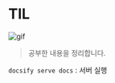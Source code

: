 # TIL

![gif](https://64.media.tumblr.com/d0882e5ced56b533606f306819c24344/0d4acff10974087f-76/s500x750/9cdade385a0eee210d220a4c496ef2e8b0ae8fbc.gifv)

> 공부한 내용을 정리합니다.


`docsify serve docs` : 서버 실행